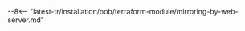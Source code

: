 [wallarm-for-traffic-mirrored-by-server-terraform-img]: ../../../../images/waf-installation/aws/terraform/wallarm-for-mirrored-traffic.png

--8<-- "latest-tr/installation/oob/terraform-module/mirroring-by-web-server.md"
